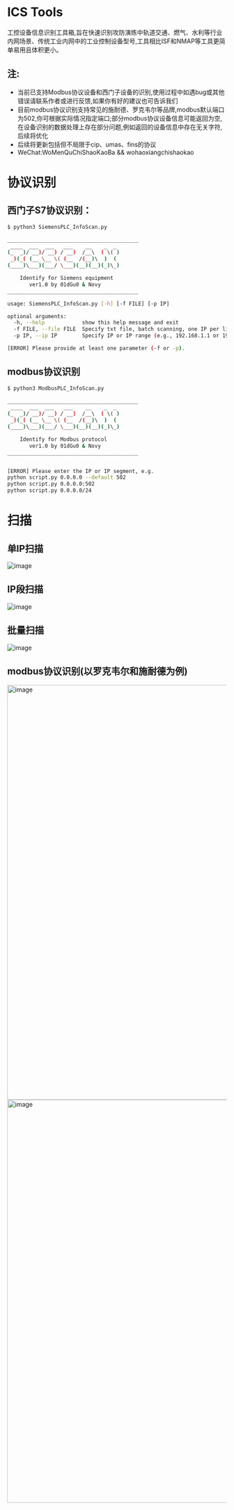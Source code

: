 # ICS Tools
工控设备信息识别工具箱,旨在快速识别攻防演练中轨道交通、燃气、水利等行业内网场景、传统工业内网中的工业控制设备型号,工具相比ISF和NMAP等工具更简单易用且体积更小。
## 注:
- 当前已支持Modbus协议设备和西门子设备的识别,使用过程中如遇bug或其他错误请联系作者或进行反馈,如果你有好的建议也可告诉我们
- 目前modbus协议识别支持常见的施耐德、罗克韦尔等品牌,modbus默认端口为502,你可根据实际情况指定端口;部分modbus协议设备信息可能返回为空,在设备识别的数据处理上存在部分问题,例如返回的设备信息中存在无关字符,后续将优化
- 后续将更新包括但不局限于cip、umas、fins的协议
- WeChat:WoMenQuChiShaoKaoBa  &&   wohaoxiangchishaokao
# 协议识别
## 西门子S7协议识别：
```bash
$ python3 SiemensPLC_InfoScan.py

__________________________________________
 ____  ___  ___   ___    __    _  _
(_  _)/ __)/ __) / __)  /__\  ( \( )
 _)(_( (__ \__ \( (__  /(__)\  )  (
(____)\___)(___/ \___)(__)(__)(_)\_)

    Identify for Siemens equipment
       ver1.0 by 01dGu0 & Novy
__________________________________________

usage: SiemensPLC_InfoScan.py [-h] [-f FILE] [-p IP]

optional arguments:
  -h, --help            show this help message and exit
  -f FILE, --file FILE  Specify txt file, batch scanning, one IP per line
  -p IP, --ip IP        Specify IP or IP range (e.g., 192.168.1.1 or 192.168.1.0/24)

[ERROR] Please provide at least one parameter (-f or -p).
```
## modbus协议识别
```bash
$ python3 ModbusPLC_InfoScan.py

__________________________________________
 ____  ___  ___   ___    __    _  _
(_  _)/ __)/ __) / __)  /__\  ( \( )
 _)(_( (__ \__ \( (__  /(__)\  )  (
(____)\___)(___/ \___)(__)(__)(_)\_)

    Identify for Modbus protocol
       ver1.0 by 01dGu0 & Novy
__________________________________________


[ERROR] Please enter the IP or IP segment, e.g.
python script.py 0.0.0.0 --default 502
python script.py 0.0.0.0:502
python script.py 0.0.0.0/24
```
# 扫描
## 单IP扫描
![image](https://github.com/Fupo-series/ICS-Tools/assets/45167857/81aea0c2-4ff9-4b07-9623-41067071edc2)
## IP段扫描
![image](https://github.com/Fupo-series/ICS-Tools/assets/45167857/b135bfcd-0494-4931-8d98-c2b5206fe520)
## 批量扫描
![image](https://github.com/Fupo-series/ICS-Tools/assets/45167857/5fe98798-a605-42db-8fb6-560638ea4fa5)
## modbus协议识别(以罗克韦尔和施耐德为例)
<img width="951" alt="image" src="https://github.com/Fupo-series/ICS-Tools/assets/48084662/65e5fd84-440e-4c9d-b806-f0719bb9cd68">
<img width="924" alt="image" src="https://github.com/Fupo-series/ICS-Tools/assets/48084662/7c95274e-014f-4912-b911-b1d9e7478827">


